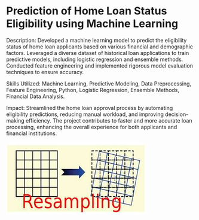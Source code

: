 # Prediction of Home Loan Status Eligibility using Machine Learning

Description: Developed a machine learning model to predict the eligibility status of home loan applicants based on various financial and demographic factors. Leveraged a diverse dataset of historical loan applications to train predictive models, including logistic regression and ensemble methods. Conducted feature engineering and implemented rigorous model evaluation techniques to ensure accuracy.

Skills Utilized: Machine Learning, Predictive Modeling, Data Preprocessing, Feature Engineering, Python, Logistic Regression, Ensemble Methods, Financial Data Analysis.

Impact: Streamlined the home loan approval process by automating eligibility predictions, reducing manual workload, and improving decision-making efficiency. The project contributes to faster and more accurate loan processing, enhancing the overall experience for both applicants and financial institutions.

![image_alt](https://github.com/Nitin9304/Prediction-of-Home-Loan-Status-Eligibility-using-Machine-Learning/blob/aa3fa69e633e3eb7f441183a99837af5df70f40a/Screenshot%202025-04-04%20232022.png)

